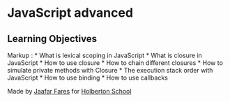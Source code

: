 #                 JavaScript advanced



##            Learning Objectives
 
Markup :    * What is lexical scoping in JavaScript
            * What is closure in JavaScript
            * How to use closure
            * How to chain different closures
            * How to simulate private methods with Closure
            * The execution stack order with JavaScript
            * How to use binding
            * How to use callbacks







Made by [Jaafar Fares](https://github.com/jaafarfares) for [Holberton School](https://www.holbertonschool.com/)
